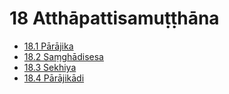 

# 18 Atthāpattisamuṭṭhāna

* [18.1 Pārājika](18/18.1.md)
* [18.2 Saṃghādisesa](18/18.2.md)
* [18.3 Sekhiya](18/18.3.md)
* [18.4 Pārājikādi](18/18.4.md)



